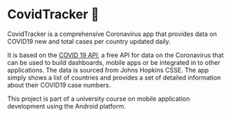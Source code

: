 # CovidTracker 🦠

CovidTracker is a comprehensive Coronavirus app that provides data on COVID19 new and total cases per country updated daily.

It is based on the [COVID 19 API](https://covid19api.com/), a free API for data on the Coronavirus that can be used to build dashboards, mobile apps or be integrated in to other applications. The data is sourced from Johns Hopkins CSSE. The app simply shows a list of countries and provides a set of detailed information about their COVID19 case numbers.

This project is part of a university course on mobile application development using the Android platform.
